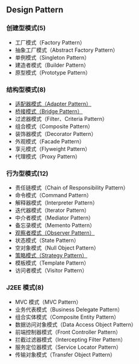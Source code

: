 ## Design Pattern

### 创建型模式(5)

* 工厂模式（Factory Pattern） 
* 抽象工厂模式（Abstract Factory Pattern） 
* 单例模式（Singleton Pattern） 
* 建造者模式（Builder Pattern） 
* 原型模式（Prototype Pattern）

### 结构型模式(8)

* [适配器模式（Adapter Pattern）](./pt18_适配器模式.md)
* [桥接模式（Bridge Pattern）](./pt28_桥梁模式.md)
* 过滤器模式（Filter、Criteria Pattern）
* 组合模式（Composite Pattern）
* 装饰器模式（Decorator Pattern）
* 外观模式（Facade Pattern）
* 享元模式（Flyweight Pattern）
* 代理模式（Proxy Pattern）

### 行为型模式(12)

* 责任链模式（Chain of Responsibility Pattern）
* 命令模式（Command Pattern）
* 解释器模式（Interpreter Pattern）
* 迭代器模式（Iterator Pattern）
* 中介者模式（Mediator Pattern）
* 备忘录模式（Memento Pattern）
* [观察者模式（Observer Pattern）](./pt19_观察者模式.md)
* 状态模式（State Pattern）
* 空对象模式（Null Object Pattern）
* [策略模式（Strategy Pattern）](./pt16_策略模式.md)
* 模板模式（Template Pattern）
* 访问者模式（Visitor Pattern）

### J2EE 模式(8)

* MVC 模式（MVC Pattern）
* 业务代表模式（Business Delegate Pattern）
* 组合实体模式（Composite Entity Pattern）
* 数据访问对象模式（Data Access Object Pattern）
* 前端控制器模式（Front Controller Pattern）
* 拦截过滤器模式（Intercepting Filter Pattern）
* 服务定位器模式（Service Locator Pattern）
* 传输对象模式（Transfer Object Pattern）